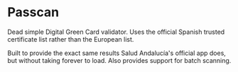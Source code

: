 # Passcan

Dead simple Digital Green Card validator. Uses the official Spanish trusted certificate list rather than the European list.

Built to provide the exact same results Salud Andalucía's official app does, but without taking forever to load.
Also provides support for batch scanning.
